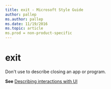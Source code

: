```yaml
---
title: exit - Microsoft Style Guide
author: pallep
ms.author: pallep
ms.date: 11/19/2016
ms.topic: article
ms.prod = non-product-specific
---
```


# exit

Don't use to describe closing an app or program.

**See** [Describing interactions with UI](/style-guide/procedures-instructions/describing-interactions-with-ui)
